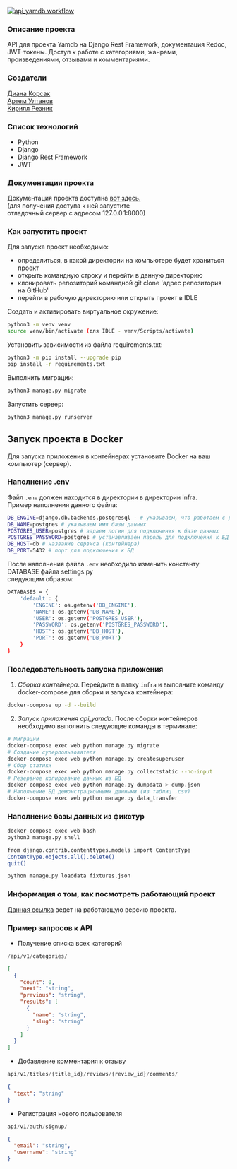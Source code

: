 


[![api_yamdb workflow](https://github.com/Invictus-7/yamdb_final/actions/workflows/yamdb_workflow.yml/badge.svg)](https://github.com/Invictus-7/yamdb_final/actions/workflows/yamdb_workflow.yml)

### Описание проекта  

API для проекта Yamdb на Django Rest Framework, документация Redoc, JWT-токены.
Доступ к работе с категориями, жанрами, произведениями, отзывами и комментариями.  

### Создатели

[Диана Корсак](https://github.com/onemi) <br>
[Артем Ултанов](https://github.com/WayBro-54) <br>
[Кирилл Резник](https://github.com/Invictus-7) <br>

### Список технологий
- Python
- Django
- Django Rest Framework
- JWT


### Документация проекта

Документация проекта доступна [вот здесь.](http://127.0.0.1:8000/redoc/) <br>
(для получения доступа к ней запустите<br>
отладочный сервер с адресом 127.0.0.1:8000)


### Как запустить проект  

Для запуска проект необходимо:<br>
- определиться, в какой директории на компьютере будет храниться проект<br>
- открыть командную строку и перейти в данную директорию<br>
- клонировать репозиторий командной git clone 'адрес репозитория на GitHub'<br>
- перейти в рабочую директорию или открыть проект в IDLE<br>

Создать и активировать виртуальное окружение:

```bash
python3 -m venv venv
source venv/bin/activate (для IDLE - venv/Scripts/activate)
```
  
Установить зависимости из файла requirements.txt:

```bash
python3 -m pip install --upgrade pip
pip install -r requirements.txt
```
  
Выполнить миграции:

```bash
python3 manage.py migrate
```
  
Запустить сервер:

```bash
python3 manage.py runserver
```

## Запуск проекта в Docker
Для запуска приложения в контейнерах установите Docker на ваш компьютер (сервер). 

### Наполнение .env
Файл `.env` должен находится в директории в директории infra.<br>
Пример наполнения данного файла:<br>

```bash
DB_ENGINE=django.db.backends.postgresql - # указываем, что работаем с postgresql
DB_NAME=postgres # указываем имя базы данных
POSTGRES_USER=postgres # задаем логин для подключения к базе данных
POSTGRES_PASSWORD=postgres # устанавливаем пароль для подключения к БД (установите свой)
DB_HOST=db # название сервиса (контейнера)
DB_PORT=5432 # порт для подключения к БД
```
После наполнения файла `.env` необходило изменить константу DATABASE файла settings.py<br>
следующим образом:
```bash
DATABASES = {
    'default': {
        'ENGINE': os.getenv('DB_ENGINE'),
        'NAME': os.getenv('DB_NAME'),
        'USER': os.getenv('POSTGRES_USER'),
        'PASSWORD': os.getenv('POSTGRES_PASSWORD'),
        'HOST': os.getenv('DB_HOST'),
        'PORT': os.getenv('DB_PORT')
    }
}
```

### Последовательность запуска приложения
1. *Сборка контейнера*.
Перейдите в папку `infra` и выполните команду docker-compose для сборки и запуска контейнера:
```bash
docker-compose up -d --build
```
2. *Запуск приложения api_yamdb*.
После сборки контейнеров необходимо выполнить следующие команды в терминале:
```bash
# Миграции
docker-compose exec web python manage.py migrate
# Создание суперпользователя
docker-compose exec web python manage.py createsuperuser
# Сбор статики
docker-compose exec web python manage.py collectstatic --no-input
# Резервное копирование данных из БД
docker-compose exec web python manage.py dumpdata > dump.json
# Наполнение БД демонстрационными данными (из таблиц .csv)
docker-compose exec web python manage.py data_transfer
```
### Наполнение базы данных из фикстур
```bash
docker-compose exec web bash
python3 manage.py shell

from django.contrib.contenttypes.models import ContentType
ContentType.objects.all().delete()
quit()

python manage.py loaddata fixtures.json
```

### Информация о том, как посмотреть работающий проект
[Данная ссылка](http://84.201.161.20/api/v1/) ведет на работающую версию проекта. <br>

### Пример запросов к API
- Получение списка всех категорий

```python
/api/v1/categories/
```

```json
[
  {
    "count": 0,
    "next": "string",
    "previous": "string",
    "results": [
      {
        "name": "string",
        "slug": "string"
      }
    ]
  }
]
```

- Добавление комментария к отзыву 

```python
api/v1/titles/{title_id}/reviews/{review_id}/comments/
```

```json
{
  "text": "string"
}
```

- Регистрация нового пользователя

```python
api/v1/auth/signup/
```

```json
{
  "email": "string",
  "username": "string"
}
```